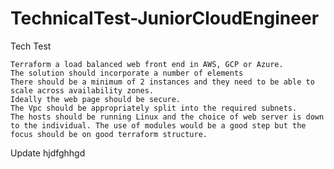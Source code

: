 # TechnicalTest-JuniorCloudEngineer
Tech Test

    Terraform a load balanced web front end in AWS, GCP or Azure.
    The solution should incorporate a number of elements
    There should be a minimum of 2 instances and they need to be able to scale across availability zones.
    Ideally the web page should be secure.
    The Vpc should be appropriately split into the required subnets.
    The hosts should be running Linux and the choice of web server is down to the individual. The use of modules would be a good step but the focus should be on good terraform structure.



Update
hjdfghhgd
